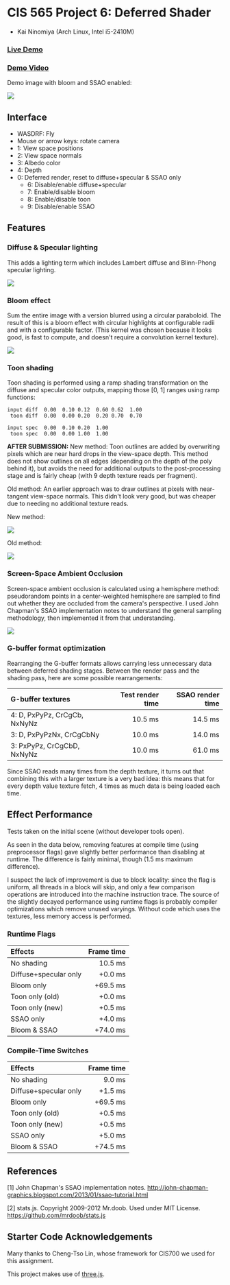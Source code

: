 CIS 565 Project 6: Deferred Shader
==================================

* Kai Ninomiya (Arch Linux, Intel i5-2410M)

### [Live Demo](https://kainino0x.github.io/cis565-webgl-deferred-shading/)

### [Demo Video](http://youtu.be/15UsLDPgzYw)

Demo image with bloom and SSAO enabled:

![](images/bloom_ssao.png)


Interface
---------

* WASDRF: Fly
* Mouse or arrow keys: rotate camera
* 1: View space positions
* 2: View space normals
* 3: Albedo color
* 4: Depth
* 0: Deferred render, reset to diffuse+specular & SSAO only
  * 6: Disable/enable diffuse+specular
  * 7: Enable/disable bloom
  * 8: Enable/disable toon
  * 9: Disable/enable SSAO


Features
--------

### Diffuse & Specular lighting

This adds a lighting term which includes Lambert diffuse and Blinn-Phong
specular lighting.

![](images/diffuse.png)


### Bloom effect

Sum the entire image with a version blurred using a circular paraboloid.
The result of this is a bloom effect with circular highlights at configurable
radii and with a configurable factor.
(This kernel was chosen because it looks good, is fast to compute, and doesn't
require a convolution kernel texture).

![](images/bloom.png)


### Toon shading

Toon shading is performed using a ramp shading transformation on the diffuse
and specular color outputs, mapping those [0, 1] ranges using ramp functions:

    input diff  0.00  0.10 0.12  0.60 0.62  1.00
     toon diff  0.00  0.00 0.20  0.20 0.70  0.70

    input spec  0.00  0.10 0.20  1.00
     toon spec  0.00  0.00 1.00  1.00

**AFTER SUBMISSION:** New method:
Toon outlines are added by overwriting pixels which are near hard drops in
the view-space depth. This method does not show outlines on all edges
(depending on the depth of the poly behind it), but avoids the need for
additional outputs to the post-processing stage and is fairly cheap (with 9
depth texture reads per fragment).

Old method:
An earlier approach was to draw outlines at pixels with near-tangent
view-space normals. This didn't look very good, but was cheaper due to needing
no additional texture reads.


New method:

![](images/toon2.png)

Old method:

![](images/toon.png)


### Screen-Space Ambient Occlusion

Screen-space ambient occlusion is calculated using a hemisphere method:
pseudorandom points in a center-weighted hemisphere are sampled to find out
whether they are occluded from the camera's perspective. I used John Chapman's
SSAO implementation notes to understand the general sampling methodology, then
implemented it from that understanding.

![](images/with_ssao.png)


### G-buffer format optimization

Rearranging the G-buffer formats allows carrying less unnecessary data between
deferred shading stages. Between the render pass and the shading pass, here are
some possible rearrangements:

| G-buffer textures               | Test render time | SSAO render time |
|:------------------------------- | ----------------:| ----------------:|
| 4: D, PxPyPz,   CrCgCb,  NxNyNz |          10.5 ms |          14.5 ms |
| 3: D, PxPyPzNx, CrCgCbNy        |          10.0 ms |          14.0 ms |
| 3:    PxPyPz,   CrCgCbD, NxNyNz |          10.0 ms |          61.0 ms |

Since SSAO reads many times from the depth texture, it turns out that combining
this with a larger texture is a very bad idea: this means that for every
depth value texture fetch, 4 times as much data is being loaded each time.


Effect Performance
------------------

Tests taken on the initial scene (without developer tools open).

As seen in the data below, removing features at compile time (using
preprocessor flags) gave slightly better performance than disabling at runtime.
The difference is fairly minimal, though (1.5 ms maximum difference).

I suspect the lack of improvement is due to block locality: since the flag is
uniform, all threads in a block will skip, and only a few comparison operations
are introduced into the machine instruction trace.
The source of the slightly decayed performance using runtime flags is probably
compiler optimizations which remove unused varyings. Without code which uses
the textures, less memory access is performed.


### Runtime Flags

| Effects               | Frame time |
|:--------------------- | ----------:|
| No shading            |    10.5 ms |
| Diffuse+specular only |    +0.0 ms |
| Bloom only            |   +69.5 ms |
| Toon only (old)       |    +0.0 ms |
| Toon only (new)       |    +0.5 ms |
| SSAO only             |    +4.0 ms |
| Bloom & SSAO          |   +74.0 ms |


### Compile-Time Switches

| Effects               | Frame time |
|:--------------------- | ----------:|
| No shading            |     9.0 ms |
| Diffuse+specular only |    +1.5 ms |
| Bloom only            |   +69.5 ms |
| Toon only (old)       |    +0.5 ms |
| Toon only (new)       |    +0.5 ms |
| SSAO only             |    +5.0 ms |
| Bloom & SSAO          |   +74.5 ms |


References
----------

[1] John Chapman's SSAO implementation notes.
    http://john-chapman-graphics.blogspot.com/2013/01/ssao-tutorial.html

[2] stats.js. Copyright 2009-2012 Mr.doob. Used under MIT License.
    https://github.com/mrdoob/stats.js


Starter Code Acknowledgements
-----------------------------

Many thanks to Cheng-Tso Lin, whose framework for CIS700 we used for this
assignment.

This project makes use of [three.js](http://www.threejs.org).
